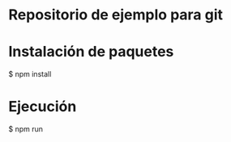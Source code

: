 # Repositorio de ejemplo para git

# Instalación de paquetes
$ npm install 

# Ejecución 
$ npm run 